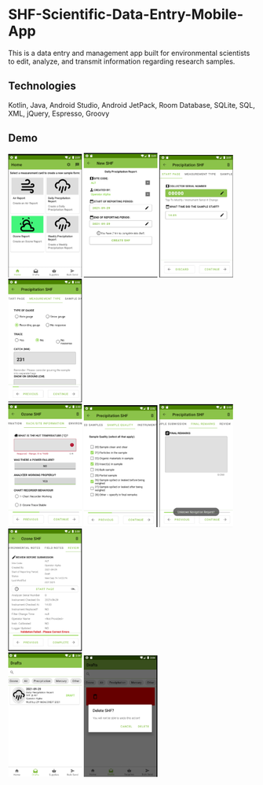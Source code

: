 # SHF-Scientific-Data-Entry-Mobile-App
This is a data entry and management app built for environmental scientists to edit, analyze, and transmit information regarding research samples. 

## Technologies
Kotlin, Java, Android Studio, Android JetPack, Room Database, SQLite, SQL, XML, jQuery, Espresso, Groovy

## Demo
<div display="flex" flex-wrap="wrap" padding="4px">
  <div flex="50%" padding="4px">
    <img src="./demo/profile.png" width="150">
    <img src="./demo/new.png" width="150">
    <img src="./demo/serialNum.png" width="150">
    <img src="./demo/type.png" width="150">
  </div>
  <div flex="50%" padding="4px">
    <img src="./demo/rack.png" width="150">
    <img src="./demo/quality.png" width="150">
    <img src="./demo/remark.png" width="150">
    <img src="./demo/review.png" width="150">
  </div>
  <div flex="50%" padding="4px">
    <img src="./demo/draft.png" width="150">
    <img src="./demo/delete.png" width="150">
  </div>
</div>
